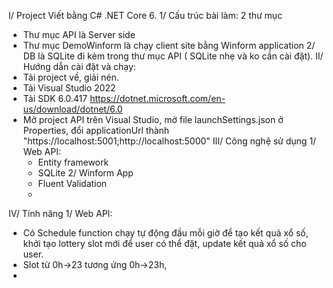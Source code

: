 I/ Project Viết bằng C# .NET Core 6.
  1/ Cấu trúc bài làm: 2 thư mục
  - Thư mục API là Server side
  - Thư mục DemoWinform là chạy client site bằng Winform application
  2/ DB là SQLite đi kèm trong thư mục API ( SQLite nhẹ và ko cần cài đặt).
II/ Hướng dẫn cài đặt và chạy:
  - Tải project về, giải nén.
  - Tải Visual Studio 2022
  - Tải SDK 6.0.417 https://dotnet.microsoft.com/en-us/download/dotnet/6.0
  - Mở project API trên Visual Studio, mở file launchSettings.json ở Properties, đổi applicationUrl thành "https://localhost:5001;http://localhost:5000"
III/ Công nghệ sử dụng
    1/ Web API:
      - Entity framework
      - SQLite
    2/ Winform App
      - Fluent Validation
      - 
IV/ Tính năng
    1/ Web API:
  - Có Schedule function chạy tự động đầu mỗi giờ để tạo kết quả xổ số, khởi tạo lottery slot mới để user có thể đặt, update kết quả xổ số cho user.
  - Slot từ 0h->23 tương ứng 0h->23h,
  - 
   

